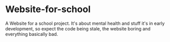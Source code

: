 # Website-for-school
A Website for a school project. It's about mental health and stuff
it's in early development, so expect the code being stale, the website boring and everything basically bad.
